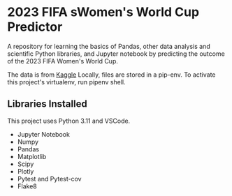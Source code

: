 # 2023 FIFA sWomen's World Cup Predictor

A repository for learning the basics of Pandas, other data analysis and scientific Python libraries, and Jupyter notebook by predicting the outcome of the 2023 FIFA Women's World Cup.

The data is from [Kaggle](https://www.kaggle.com/datasets/martj42/womens-international-football-results?resource=download)
Locally, files are stored in a pip-env. To activate this project's virtualenv, run pipenv shell.

## Libraries Installed
This project uses Python 3.11 and VSCode. 

* Jupyter Notebook 
* Numpy
* Pandas
* Matplotlib
* Scipy
* Plotly
* Pytest and Pytest-cov
* Flake8